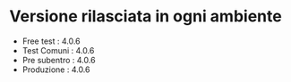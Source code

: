 # Versione rilasciata in ogni ambiente

- Free test : 4.0.6
- Test Comuni : 4.0.6
- Pre subentro : 4.0.6
- Produzione : 4.0.6